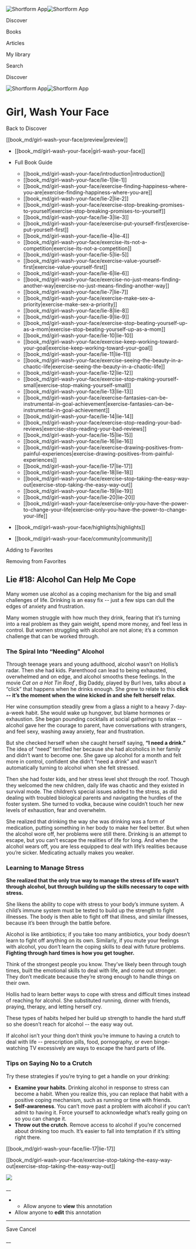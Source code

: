 ![Shortform App](/img/logo.36a2399e.svg)![Shortform App](/img/logo-dark.70c1b072.svg)

Discover

Books

Articles

My library

Search

Discover

![Shortform App](/img/logo.36a2399e.svg)![Shortform App](/img/logo-dark.70c1b072.svg)

# Girl, Wash Your Face

Back to Discover

[[book_md/girl-wash-your-face/preview|preview]]

  * [[book_md/girl-wash-your-face|girl-wash-your-face]]
  * Full Book Guide

    * [[book_md/girl-wash-your-face/introduction|introduction]]
    * [[book_md/girl-wash-your-face/lie-1|lie-1]]
    * [[book_md/girl-wash-your-face/exercise-finding-happiness-where-you-are|exercise-finding-happiness-where-you-are]]
    * [[book_md/girl-wash-your-face/lie-2|lie-2]]
    * [[book_md/girl-wash-your-face/exercise-stop-breaking-promises-to-yourself|exercise-stop-breaking-promises-to-yourself]]
    * [[book_md/girl-wash-your-face/lie-3|lie-3]]
    * [[book_md/girl-wash-your-face/exercise-put-yourself-first|exercise-put-yourself-first]]
    * [[book_md/girl-wash-your-face/lie-4|lie-4]]
    * [[book_md/girl-wash-your-face/exercise-its-not-a-competition|exercise-its-not-a-competition]]
    * [[book_md/girl-wash-your-face/lie-5|lie-5]]
    * [[book_md/girl-wash-your-face/exercise-value-yourself-first|exercise-value-yourself-first]]
    * [[book_md/girl-wash-your-face/lie-6|lie-6]]
    * [[book_md/girl-wash-your-face/exercise-no-just-means-finding-another-way|exercise-no-just-means-finding-another-way]]
    * [[book_md/girl-wash-your-face/lie-7|lie-7]]
    * [[book_md/girl-wash-your-face/exercise-make-sex-a-priority|exercise-make-sex-a-priority]]
    * [[book_md/girl-wash-your-face/lie-8|lie-8]]
    * [[book_md/girl-wash-your-face/lie-9|lie-9]]
    * [[book_md/girl-wash-your-face/exercise-stop-beating-yourself-up-as-a-mom|exercise-stop-beating-yourself-up-as-a-mom]]
    * [[book_md/girl-wash-your-face/lie-10|lie-10]]
    * [[book_md/girl-wash-your-face/exercise-keep-working-toward-your-goal|exercise-keep-working-toward-your-goal]]
    * [[book_md/girl-wash-your-face/lie-11|lie-11]]
    * [[book_md/girl-wash-your-face/exercise-seeing-the-beauty-in-a-chaotic-life|exercise-seeing-the-beauty-in-a-chaotic-life]]
    * [[book_md/girl-wash-your-face/lie-12|lie-12]]
    * [[book_md/girl-wash-your-face/exercise-stop-making-yourself-small|exercise-stop-making-yourself-small]]
    * [[book_md/girl-wash-your-face/lie-13|lie-13]]
    * [[book_md/girl-wash-your-face/exercise-fantasies-can-be-instrumental-in-goal-achievement|exercise-fantasies-can-be-instrumental-in-goal-achievement]]
    * [[book_md/girl-wash-your-face/lie-14|lie-14]]
    * [[book_md/girl-wash-your-face/exercise-stop-reading-your-bad-reviews|exercise-stop-reading-your-bad-reviews]]
    * [[book_md/girl-wash-your-face/lie-15|lie-15]]
    * [[book_md/girl-wash-your-face/lie-16|lie-16]]
    * [[book_md/girl-wash-your-face/exercise-drawing-positives-from-painful-experiences|exercise-drawing-positives-from-painful-experiences]]
    * [[book_md/girl-wash-your-face/lie-17|lie-17]]
    * [[book_md/girl-wash-your-face/lie-18|lie-18]]
    * [[book_md/girl-wash-your-face/exercise-stop-taking-the-easy-way-out|exercise-stop-taking-the-easy-way-out]]
    * [[book_md/girl-wash-your-face/lie-19|lie-19]]
    * [[book_md/girl-wash-your-face/lie-20|lie-20]]
    * [[book_md/girl-wash-your-face/exercise-only-you-have-the-power-to-change-your-life|exercise-only-you-have-the-power-to-change-your-life]]
  * [[book_md/girl-wash-your-face/highlights|highlights]]
  * [[book_md/girl-wash-your-face/community|community]]



Adding to Favorites 

Removing from Favorites 

## Lie #18: Alcohol Can Help Me Cope

Many women use alcohol as a coping mechanism for the big and small challenges of life. Drinking is an easy fix -- just a few sips can dull the edges of anxiety and frustration.

Many women struggle with how much they drink, fearing that it’s turning into a real problem as they gain weight, spend more money, and feel less in control. But women struggling with alcohol are not alone; it’s a common challenge that can be worked through.

### The Spiral Into “Needing” Alcohol

Through teenage years and young adulthood, alcohol wasn’t on Hollis’s radar. Then she had kids. Parenthood can lead to being exhausted, overwhelmed and on edge, and alcohol smooths these feelings. In the movie _Cat on a Hot Tin Roof_ , Big Daddy, played by Burl Ives, talks about a “click” that happens when he drinks enough. She grew to relate to this **click -- it’s the moment when the wine kicked in and she felt herself relax**.

Her wine consumption steadily grew from a glass a night to a heavy 7-day-a-week habit. She would wake up hungover, but blame hormones or exhaustion. She began pounding cocktails at social gatherings to relax -- alcohol gave her the courage to parent, have conversations with strangers, and feel sexy, washing away anxiety, fear and frustration.

But she checked herself when she caught herself saying, **“I need a drink.”** The idea of “need” terrified her because she had alcoholics in her family and didn’t want to become one. She gave up alcohol for a month and felt more in control, confident she didn’t “need a drink” and wasn’t automatically turning to alcohol when she felt stressed.

Then she had foster kids, and her stress level shot through the roof. Though they welcomed the new children, daily life was chaotic and they existed in survival mode. The children’s special issues added to the stress, as did dealing with troubled biological parents and navigating the hurdles of the foster system. She turned to vodka, because wine couldn’t touch her new levels of exhaustion, fear and overwhelm.

She realized that drinking the way she was drinking was a form of medication, putting something in her body to make her feel better. But when the alcohol wore off, her problems were still there. Drinking is an attempt to escape, but you can’t escape the realities of life for long. And when the alcohol wears off, you are less equipped to deal with life’s realities because you’re sicker. Medicating actually makes you weaker.

### Learning to Manage Stress

**She realized that the only true way to manage the stress of life wasn’t through alcohol, but through building up the skills necessary to cope with stress.**

She likens the ability to cope with stress to your body’s immune system. A child’s immune system must be tested to build up the strength to fight illnesses. The body is then able to fight off that illness, and similar illnesses, because it’s been through the battle before.

Alcohol is like antibiotics; if you take too many antibiotics, your body doesn’t learn to fight off anything on its own. Similarly, if you mute your feelings with alcohol, you don’t learn the coping skills to deal with future problems. **Fighting through hard times is how you get tougher.**

Think of the strongest people you know. They’ve likely been through tough times, built the emotional skills to deal with life, and come out stronger. They don’t medicate because they’re strong enough to handle things on their own.

Hollis had to learn better ways to cope with stress and difficult times instead of reaching for alcohol. She substituted running, dinner with friends, praying, therapy, and letting herself cry.

These types of habits helped her build up strength to handle the hard stuff so she doesn’t reach for alcohol -- the easy way out.

If alcohol isn’t your thing don’t think you’re immune to having a crutch to deal with life -- prescription pills, food, pornography, or even binge-watching TV excessively are ways to escape the hard parts of life.

### Tips on Saying No to a Crutch

Try these strategies if you’re trying to get a handle on your drinking:

  * **Examine your habits**. Drinking alcohol in response to stress can become a habit. When you realize this, you can replace that habit with a positive coping mechanism, such as running or time with friends.
  * **Self-awareness**. You can’t move past a problem with alcohol if you can’t admit to having it. Force yourself to acknowledge what’s really going on so you can change it.
  * **Throw out the crutch**. Remove access to alcohol if you’re concerned about drinking too much. It’s easier to fall into temptation if it’s sitting right there.



[[book_md/girl-wash-your-face/lie-17|lie-17]]

[[book_md/girl-wash-your-face/exercise-stop-taking-the-easy-way-out|exercise-stop-taking-the-easy-way-out]]

![](https://bat.bing.com/action/0?ti=56018282&Ver=2&mid=61e612da-1937-445a-b1a6-3ca59e7310a7&sid=49fff5b0636c11eeb9c611038afc8668&vid=4a005010636c11ee80c703d4c4a7acd5&vids=0&msclkid=N&pi=0&lg=en-US&sw=800&sh=600&sc=24&nwd=1&tl=Shortform%20%7C%20Book&p=https%3A%2F%2Fwww.shortform.com%2Fapp%2Fbook%2Fgirl-wash-your-face%2Flie-18&r=&lt=571&evt=pageLoad&sv=1&rn=563958)

__

  *   * Allow anyone to **view** this annotation
  * Allow anyone to **edit** this annotation



* * *

Save Cancel

__



